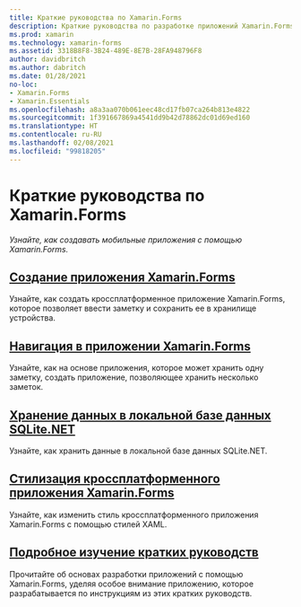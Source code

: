 ```yaml
---
title: Краткие руководства по Xamarin.Forms
description: Краткие руководства по разработке приложений Xamarin.Forms с помощью Visual Studio и Visual Studio для Mac.
ms.prod: xamarin
ms.technology: xamarin-forms
ms.assetid: 3318B8F8-3B24-489E-8E7B-28FA948796F8
author: davidbritch
ms.author: dabritch
ms.date: 01/28/2021
no-loc:
- Xamarin.Forms
- Xamarin.Essentials
ms.openlocfilehash: a8a3aa070b061eec48cd17fb07ca264b813e4822
ms.sourcegitcommit: 1f391667869a4541dd9b42d78862dc01d69ed160
ms.translationtype: HT
ms.contentlocale: ru-RU
ms.lasthandoff: 02/08/2021
ms.locfileid: "99818205"
---
```

# <a name="xamarinforms-quickstarts"></a>Краткие руководства по Xamarin.Forms

_Узнайте, как создавать мобильные приложения с помощью Xamarin.Forms._

## <a name="create-a-xamarinforms-application"></a>[Создание приложения Xamarin.Forms](app.md)

Узнайте, как создать кроссплатформенное приложение Xamarin.Forms, которое позволяет ввести заметку и сохранить ее в хранилище устройства.

## <a name="perform-navigation-in-a-xamarinforms-application"></a>[Навигация в приложении Xamarin.Forms](navigation.md)

Узнайте, как на основе приложения, которое может хранить одну заметку, создать приложение, позволяющее хранить несколько заметок.

## <a name="store-data-in-a-local-sqlitenet-database"></a>[Хранение данных в локальной базе данных SQLite.NET](database.md)

Узнайте, как хранить данные в локальной базе данных SQLite.NET.

## <a name="style-a-cross-platform-xamarinforms-application"></a>[Стилизация кроссплатформенного приложения Xamarin.Forms](styling.md)

Узнайте, как изменить стиль кроссплатформенного приложения Xamarin.Forms с помощью стилей XAML.

## <a name="quickstart-deep-dive"></a>[Подробное изучение кратких руководств](deepdive.md)

Прочитайте об основах разработки приложений с помощью Xamarin.Forms, уделяя особое внимание приложению, которое разрабатывается по инструкциям из этих кратких руководств.
